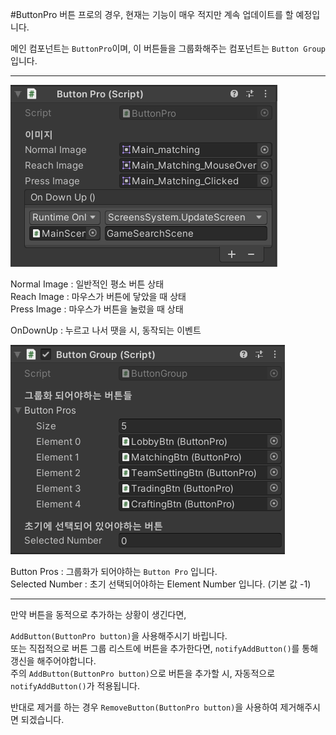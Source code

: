 #ButtonPro
버튼 프로의 경우, 현재는 기능이 매우 적지만 계속 업데이트를 할 예정입니다.

메인 컴포넌트는 `ButtonPro`이며, 이 버튼들을 그룹화해주는 컴포넌트는 `Button Group`입니다.  

-----
![ex](Documentation~/images/ex1.PNG)
  
Normal Image : 일반적인 평소 버튼 상태  
Reach Image : 마우스가 버튼에 닿았을 때 상태  
Press Image : 마우스가 버튼을 눌렀을 때 상태  

OnDownUp : 누르고 나서 땟을 시, 동작되는 이벤트

![ex](Documentation~/images/ex2.PNG)

Button Pros : 그룹화가 되어야하는 `Button Pro` 입니다.   
Selected Number : 초기 선택되어야하는 Element Number 입니다. (기본 값 -1)

---
만약 버튼을 동적으로 추가하는 상황이 생긴다면,

`AddButton(ButtonPro button)`을 사용해주시기 바립니다.  
또는 직접적으로 버튼 그룹 리스트에 버튼을 추가한다면, `notifyAddButton()`를 통해 갱신을 해주어야합니다.  
주의 `AddButton(ButtonPro button)`으로 버튼을 추가할 시, 자동적으로 `notifyAddButton()`가 적용됩니다.

반대로 제거를 하는 경우 `RemoveButton(ButtonPro button)`을 사용하여 제거해주시면 되겠습니다.